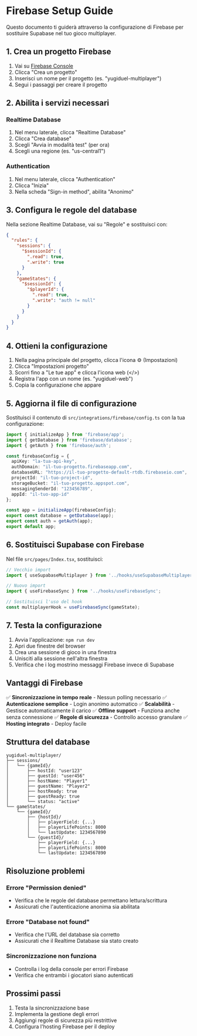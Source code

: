 # Firebase Setup Guide

Questo documento ti guiderà attraverso la configurazione di Firebase per sostituire Supabase nel tuo gioco multiplayer.

## 1. Crea un progetto Firebase

1. Vai su [Firebase Console](https://console.firebase.google.com/)
2. Clicca "Crea un progetto"
3. Inserisci un nome per il progetto (es. "yugiduel-multiplayer")
4. Segui i passaggi per creare il progetto

## 2. Abilita i servizi necessari

### Realtime Database
1. Nel menu laterale, clicca "Realtime Database"
2. Clicca "Crea database"
3. Scegli "Avvia in modalità test" (per ora)
4. Scegli una regione (es. "us-central1")

### Authentication
1. Nel menu laterale, clicca "Authentication"
2. Clicca "Inizia"
3. Nella scheda "Sign-in method", abilita "Anonimo"

## 3. Configura le regole del database

Nella sezione Realtime Database, vai su "Regole" e sostituisci con:

```json
{
  "rules": {
    "sessions": {
      "$sessionId": {
        ".read": true,
        ".write": true
      }
    },
    "gameStates": {
      "$sessionId": {
        "$playerId": {
          ".read": true,
          ".write": "auth != null"
        }
      }
    }
  }
}
```

## 4. Ottieni la configurazione

1. Nella pagina principale del progetto, clicca l'icona ⚙️ (Impostazioni)
2. Clicca "Impostazioni progetto"
3. Scorri fino a "Le tue app" e clicca l'icona web (</>)
4. Registra l'app con un nome (es. "yugiduel-web")
5. Copia la configurazione che appare

## 5. Aggiorna il file di configurazione

Sostituisci il contenuto di `src/integrations/firebase/config.ts` con la tua configurazione:

```typescript
import { initializeApp } from 'firebase/app';
import { getDatabase } from 'firebase/database';
import { getAuth } from 'firebase/auth';

const firebaseConfig = {
  apiKey: "la-tua-api-key",
  authDomain: "il-tuo-progetto.firebaseapp.com",
  databaseURL: "https://il-tuo-progetto-default-rtdb.firebaseio.com",
  projectId: "il-tuo-project-id",
  storageBucket: "il-tuo-progetto.appspot.com",
  messagingSenderId: "123456789",
  appId: "il-tuo-app-id"
};

const app = initializeApp(firebaseConfig);
export const database = getDatabase(app);
export const auth = getAuth(app);
export default app;
```

## 6. Sostituisci Supabase con Firebase

Nel file `src/pages/Index.tsx`, sostituisci:

```typescript
// Vecchio import
import { useSupabaseMultiplayer } from '../hooks/useSupabaseMultiplayer';

// Nuovo import
import { useFirebaseSync } from '../hooks/useFirebaseSync';

// Sostituisci l'uso del hook
const multiplayerHook = useFirebaseSync(gameState);
```

## 7. Testa la configurazione

1. Avvia l'applicazione: `npm run dev`
2. Apri due finestre del browser
3. Crea una sessione di gioco in una finestra
4. Unisciti alla sessione nell'altra finestra
5. Verifica che i log mostrino messaggi Firebase invece di Supabase

## Vantaggi di Firebase

✅ **Sincronizzazione in tempo reale** - Nessun polling necessario
✅ **Autenticazione semplice** - Login anonimo automatico
✅ **Scalabilità** - Gestisce automaticamente il carico
✅ **Offline support** - Funziona anche senza connessione
✅ **Regole di sicurezza** - Controllo accesso granulare
✅ **Hosting integrato** - Deploy facile

## Struttura del database

```
yugiduel-multiplayer/
├── sessions/
│   └── {gameId}/
│       ├── hostId: "user123"
│       ├── guestId: "user456"
│       ├── hostName: "Player1"
│       ├── guestName: "Player2"
│       ├── hostReady: true
│       ├── guestReady: true
│       └── status: "active"
└── gameStates/
    └── {gameId}/
        ├── {hostId}/
        │   ├── playerField: {...}
        │   ├── playerLifePoints: 8000
        │   └── lastUpdate: 1234567890
        └── {guestId}/
            ├── playerField: {...}
            ├── playerLifePoints: 8000
            └── lastUpdate: 1234567890
```

## Risoluzione problemi

### Errore "Permission denied"
- Verifica che le regole del database permettano lettura/scrittura
- Assicurati che l'autenticazione anonima sia abilitata

### Errore "Database not found"
- Verifica che l'URL del database sia corretto
- Assicurati che il Realtime Database sia stato creato

### Sincronizzazione non funziona
- Controlla i log della console per errori Firebase
- Verifica che entrambi i giocatori siano autenticati

## Prossimi passi

1. Testa la sincronizzazione base
2. Implementa la gestione degli errori
3. Aggiungi regole di sicurezza più restrittive
4. Configura l'hosting Firebase per il deploy 